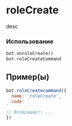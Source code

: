 # roleCreate
desc
### Использование
```php
bot.onroleCreate()
bot.roleCreateCommand
```
## Пример(ы)

```javascript
bot.roleCreatecommand({
  name: 'roleCreate',
  code: `
`
// Возвращает: ...
})
```